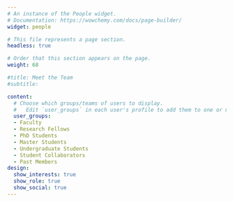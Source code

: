```yaml
---
# An instance of the People widget.
# Documentation: https://wowchemy.com/docs/page-builder/
widget: people

# This file represents a page section.
headless: true

# Order that this section appears on the page.
weight: 68

#title: Meet the Team
#subtitle:

content:
  # Choose which groups/teams of users to display.
  #   Edit `user_groups` in each user's profile to add them to one or more of these groups.
  user_groups:
  - Faculty
  - Research Fellows
  - PhD Students
  - Master Students
  - Undergraduate Students
  - Student Collaborators
  - Past Members
design:
  show_interests: true
  show_role: true
  show_social: true
---
```

